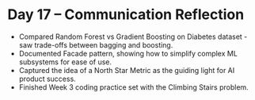 # Day 17 – Communication Reflection

- Compared Random Forest vs Gradient Boosting on Diabetes dataset - saw trade-offs between bagging and boosting.  
- Documented Facade pattern, showing how to simplify complex ML subsystems for ease of use.  
- Captured the idea of a North Star Metric as the guiding light for AI product success.  
- Finished Week 3 coding practice set with the Climbing Stairs problem.  